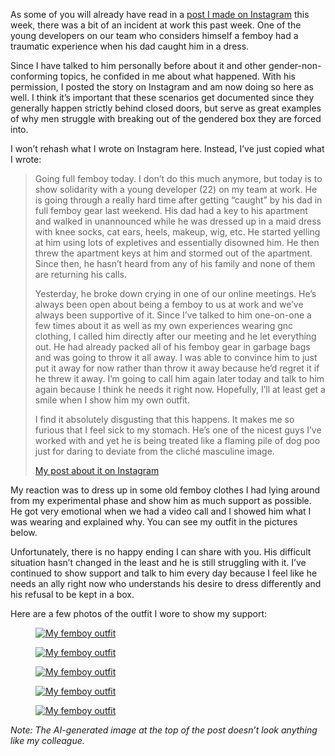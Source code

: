 As some of you will already have read in a [post I made on Instagram](https://www.instagram.com/p/C8JassqotJ-/) this week, there was a bit of an incident at work this past week. One of the young developers on our team who considers himself a femboy had a traumatic experience when his dad caught him in a dress.

Since I have talked to him personally before about it and other gender-non-conforming topics, he confided in me about what happened. With his permission, I posted the story on Instagram and am now doing so here as well. I think it’s important that these scenarios get documented since they generally happen strictly behind closed doors, but serve as great examples of why men struggle with breaking out of the gendered box they are forced into.

I won’t rehash what I wrote on Instagram here. Instead, I’ve just copied what I wrote:

> Going full femboy today. I don’t do this much anymore, but today is to show solidarity with a young developer (22) on my team at work. He is going through a really hard time after getting “caught” by his dad in full femboy gear last weekend. His dad had a key to his apartment and walked in unannounced while he was dressed up in a maid dress with knee socks, cat ears, heels, makeup, wig, etc. He started yelling at him using lots of expletives and essentially disowned him. He then threw the apartment keys at him and stormed out of the apartment. Since then, he hasn’t heard from any of his family and none of them are returning his calls.
> 
> Yesterday, he broke down crying in one of our online meetings. He’s always been open about being a femboy to us at work and we’ve always been supportive of it. Since I’ve talked to him one-on-one a few times about it as well as my own experiences wearing gnc clothing, I called him directly after our meeting and he let everything out. He had already packed all of his femboy gear in garbage bags and was going to throw it all away. I was able to convince him to just put it away for now rather than throw it away because he’d regret it if he threw it away. I’m going to call him again later today and talk to him again because I think he needs it right now. Hopefully, I’ll at least get a smile when I show him my own outfit.
> 
> I find it absolutely disgusting that this happens. It makes me so furious that I feel sick to my stomach. He’s one of the nicest guys I’ve worked with and yet he is being treated like a flaming pile of dog poo just for daring to deviate from the cliché masculine image.
> 
> [My post about it on Instagram](https://www.instagram.com/p/C8JassqotJ-/)

My reaction was to dress up in some old femboy clothes I had lying around from my experimental phase and show him as much support as possible. He got very emotional when we had a video call and I showed him what I was wearing and explained why. You can see my outfit in the pictures below.

Unfortunately, there is no happy ending I can share with you. His difficult situation hasn’t changed in the least and he is still struggling with it. I’ve continued to show support and talk to him every day because I feel like he needs an ally right now who understands his desire to dress differently and his refusal to be kept in a box.

Here are a few photos of the outfit I wore to show my support:

<figure><a href="https://i0.wp.com/www.the-beskirted-man.com/wp-content/uploads/2024/06/img_2508-1-768x1024.jpg?ssl=1"><img decoding="async" alt="My femboy outfit" data-height="2000" data-id="4055" data-link="https://www.the-beskirted-man.com/img_2508-1/" data-url="https://www.the-beskirted-man.com/wp-content/uploads/2024/06/img_2508-1-768x1024.jpg" data-width="1500" src="img_2508-1-768x1024.jpg" data-amp-layout="responsive"></a></figure>

<figure><a href="https://i0.wp.com/www.the-beskirted-man.com/wp-content/uploads/2024/06/img_2507-1-768x1024.jpg?ssl=1"><img decoding="async" alt="My femboy outfit" data-height="2000" data-id="4053" data-link="https://www.the-beskirted-man.com/img_2507-1/" data-url="https://www.the-beskirted-man.com/wp-content/uploads/2024/06/img_2507-1-768x1024.jpg" data-width="1500" src="img_2507-1-768x1024.jpg" data-amp-layout="responsive"></a></figure>

<figure><a href="https://i0.wp.com/www.the-beskirted-man.com/wp-content/uploads/2024/06/img_2503-1-768x1024.jpg?ssl=1"><img decoding="async" alt="My femboy outfit" data-height="2000" data-id="4052" data-link="https://www.the-beskirted-man.com/img_2503-1/" data-url="https://www.the-beskirted-man.com/wp-content/uploads/2024/06/img_2503-1-768x1024.jpg" data-width="1500" src="img_2503-1-768x1024.jpg" data-amp-layout="responsive"></a></figure>

<figure><a href="https://i0.wp.com/www.the-beskirted-man.com/wp-content/uploads/2024/06/img_2506-1-1024x768.jpg?ssl=1"><img decoding="async" alt="My femboy outfit" data-height="1500" data-id="4056" data-link="https://www.the-beskirted-man.com/img_2506-1/" data-url="https://www.the-beskirted-man.com/wp-content/uploads/2024/06/img_2506-1-1024x768.jpg" data-width="2000" src="img_2506-1-1024x768.jpg" data-amp-layout="responsive"></a></figure>

<figure><a href="https://i0.wp.com/www.the-beskirted-man.com/wp-content/uploads/2024/06/img_2505-1-768x1024.jpg?ssl=1"><img decoding="async" alt="My femboy outfit" data-height="2000" data-id="4054" data-link="https://www.the-beskirted-man.com/img_2505-1/" data-url="https://www.the-beskirted-man.com/wp-content/uploads/2024/06/img_2505-1-768x1024.jpg" data-width="1500" src="img_2505-1-768x1024.jpg" data-amp-layout="responsive"></a></figure>

*Note: The AI-generated image at the top of the post doesn’t look anything like my colleague.*